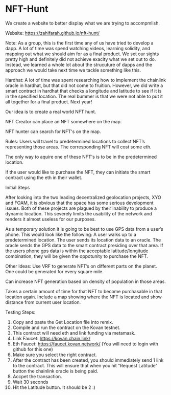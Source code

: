 # NFT-Hunt

We create a website to better display what we are trying to accompmlish.

Website: https://zahifarah.github.io/nft-hunt/

Note: As a group, this is the first time any of us have tried to develop a dapp. A lot of time was spend watching videos, learning solidity, and mapping out what we should aim for as a final product. We set our sights pretty high and definitely did not achieve exaclty what we set out to do. Instead, we learned a whole lot about the strucuture of dapps and the approach we would take next time we tackle something like this.

Hardhat: A lot of time was spent researching how to implement the chainlink oracle in hardhat, but that did not come to fruition.
However, we did write a smart contract in hardhat that checks a longitude and latitude to see if it is in the specified location. 
The real bummer is that we were not able to put it all together for a final product. Next year!


Our idea is to create a real world NFT hunt.

NFT Creator can place an NFT somewhere on the map.

NFT hunter can search for NFT's on the map.

Rules: Users will travel to predetermined locations to collect NFT’s representing those areas. The corresponding NFT will cost some eth.

The only way to aquire one of these NFT's is to be in the predetermined location.

If the user would like to purchase the NFT, they can initiate the smart contract using the eth in their wallet.

Initial Steps

After looking into the two leading decentralized geolocation projects, XYO and FOAM, it is obvious that the space has some serious development issues. Both of these projects are plagued by their inability to produce a dynamic location. This severely limits the usability of the network and renders it almost useless for our purposes.

As a temporary solution it is going to be best to use GPS data from a user’s phone. This would look like the following: A user walks up to a predetermined location. The user sends its location data to an oracle. The oracle sends the GPS data to the smart contract presiding over that area. If the users phone gps data is within the acceptable latitude/longitude combination, they will be given the oppotunity to purchase the NFT. 

Other Ideas:
Use VRF to generate NFT’s on different parts on the planet. One could be generated for every square mile. 

Can increase NFT generation based on density of population in those areas. 

Takes a certain amount of time for that NFT to become purchasable in that location again. Include a map showing where the NFT is located and show distance from current user location.


Testing Steps:
1. Copy and paste the Get Location file into remix.
2. Compile and run the contract on the Kovan testnet.
3. This contract will need eth and link funding via metamask.
4. Link Faucet: https://kovan.chain.link/
5. Eth Faucet: https://faucet.kovan.network/ (You will need to login with github for this one)
6. Make sure you select the right contract.
7. After the contract has been created, you should immediately send 1 link to the contract. This will ensure that when you hit "Request Latitude" button the chainlink oracle is being paid.
8. Accpet the transaction.
9. Wait 30 seconds
10. Hit the Latitude button. It should be 2 :)

